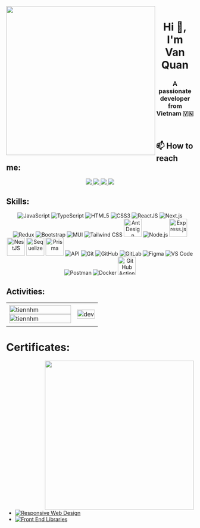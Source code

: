 <img align="left" width="400" src="https://github.githubassets.com/images/modules/profile/profile-first-repo.svg">
<h1 align="center">Hi 👋, I'm Van Quan</h1>
<p align="center">
  <h3 align="center">A passionate developer from Vietnam 🇻🇳 </h3>
</p>


<br />

## 📫 How to reach me:

<p align="center">
  <a href="https://www.linkedin.com/in/ngo-quan-807952233" target="_blank">
    <img src="https://img.icons8.com/fluent/48/000000/linkedin.png"/>
  </a>
  <a href="https://www.facebook.com/Vquan2509/" alt="Facebook">
    <img src="https://img.icons8.com/fluent/48/000000/facebook-new.png" target="_blank" />
  </a> 
  <a href="https://github.com/NVQuan25" alt="Github">
    <img src="https://img.icons8.com/fluent/48/000000/github.png"/>
  </a> 
  <a href="mailto:vquan.dev@gmail.com" alt="Email">
    <img src="https://img.icons8.com/fluent/48/000000/mailing.png"/>
  </a>
</p>

## Skills:
<p align="center">
  <!-- Languages -->
  <img src="https://img.icons8.com/color/48/000000/javascript--v1.png" alt="JavaScript" />
  <img src="https://img.icons8.com/color/48/000000/typescript.png" alt="TypeScript" />
  <img src="https://img.icons8.com/color/48/000000/html-5--v1.png" alt="HTML5" />
  <img src="https://img.icons8.com/color/48/000000/css3.png" alt="CSS3" />

  <!-- Frontend -->
  <img src="https://img.icons8.com/officel/48/react.png" alt="ReactJS" />
  <img src="https://img.icons8.com/color/48/000000/nextjs.png" alt="Next.js" />
  <img src="https://img.icons8.com/color/48/redux.png" alt="Redux" />
  <img src="https://img.icons8.com/color/48/bootstrap.png" alt="Bootstrap" />
  <img src="https://img.icons8.com/color/48/material-ui.png" alt="MUI" />
  <img src="https://img.icons8.com/color/48/tailwind_css.png" alt="Tailwind CSS" />
  <img src="https://cdn.jsdelivr.net/gh/devicons/devicon/icons/antdesign/antdesign-original.svg" width="48" height="48" alt="Ant Design" />


  <!-- Backend -->
  <img src="https://img.icons8.com/color/48/nodejs.png" alt="Node.js" />
  <img src="https://cdn.jsdelivr.net/gh/devicons/devicon/icons/express/express-original.svg" width="48" height="48" alt="Express.js" />
  <img src="https://avatars.githubusercontent.com/u/59034516?s=200&v=4" width="48" height="48" alt="NestJS" />
  <img src="https://www.vectorlogo.zone/logos/sequelizejs/sequelizejs-icon.svg" alt="Sequelize" width="48" height="48"/>
  <img src="https://avatars.githubusercontent.com/u/17219288?s=200&v=4" width="48" height="48" alt="Prisma" />
  <img src="https://img.icons8.com/external-flaticons-lineal-color-flat-icons/48/external-api-web-flaticons-lineal-color-flat-icons.png" alt="API" />

  <!-- Tools & DevOps -->
  <img src="https://img.icons8.com/color/48/000000/git.png" alt="Git" />
  <img src="https://img.icons8.com/ios-glyphs/48/github.png" alt="GitHub" />
  <img src="https://img.icons8.com/color/48/gitlab.png" alt="GitLab" />
  <img src="https://img.icons8.com/color/48/figma--v1.png" alt="Figma" />
  <img src="https://img.icons8.com/fluent/48/000000/visual-studio-code-2019.png" alt="VS Code" />
  <img src="https://img.icons8.com/dusk/48/postman-api.png" alt="Postman" />
  <img src="https://img.icons8.com/color/48/docker.png" alt="Docker" />
  <img src="https://cdn.jsdelivr.net/gh/devicons/devicon/icons/github/github-original.svg" width="48" height="48" alt="GitHub Actions" />
</p>


## Activities:

<table style="width:100%;">
  <tr>
    <td>
      <img src="https://github-readme-stats.vercel.app/api/top-langs/?username=NVQuan25&bg_color=FFFFFF00&text_color=179fa3&layout=compact&hide=CSS&langs_count=10&custom_title=Top%20ngôn%20ngữ%20được%20dùng" alt="tiennhm" width="100%"/>
      <img src="https://github-readme-stats.vercel.app/api?username=NVQuan25&bg_color=FFFFFF00&text_color=179fa3&show_icons=true&count_private=true&include_all_commits=true&custom_title=Hoạt%20động%20trên%20Github" alt="tiennhm" width="100%"/>
    </td>
    <td>
      <p align="center"> 
        <img src="https://cdn.dribbble.com/users/1059583/screenshots/4171367/coding-freak.gif" alt="dev" width="100%"/>
      </p>
    </td>
  </tr>
</table>

# Certificates:

<img align="right" width="400" src="https://github.githubassets.com/images/modules/profile/profile-joined-github.svg">

- [![Responsive Web Design](https://img.shields.io/badge/freeCodeCamp-Responsive_Web_Design-0A0A23?logo=freeCodeCamp&logoColor=white)](https://www.freecodecamp.org/certification/QuanisCoding/responsive-web-design)
- [![Front End Libraries](https://img.shields.io/badge/freeCodeCamp-Front_End_Libraries-0A0A23?logo=freeCodeCamp&logoColor=white)](https://www.freecodecamp.org/certification/QuanisCoding/front-end-development-libraries)

